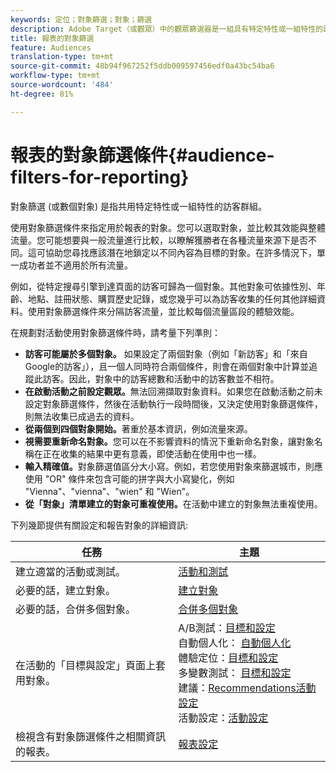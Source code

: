 ```yaml
---
keywords: 定位；對象篩選；對象；篩選
description: Adobe Target（或觀眾）中的觀眾篩選器是一組具有特定特性或一組特性的訪客。
title: 報表的對象篩選
feature: Audiences
translation-type: tm+mt
source-git-commit: 48b94f967252f5ddb009597456edf0a43bc54ba6
workflow-type: tm+mt
source-wordcount: '484'
ht-degree: 81%

---
```



# 報表的對象篩選條件{#audience-filters-for-reporting}

對象篩選 (或數個對象) 是指共用特定特性或一組特性的訪客群組。

使用對象篩選條件來指定用於報表的對象。您可以選取對象，並比較其效能與整體流量。您可能想要與一般流量進行比較，以瞭解獲勝者在各種流量來源下是否不同。這可協助您尋找應該潛在地鎖定以不同內容為目標的對象。在許多情況下，單一成功者並不適用於所有流量。

例如，從特定搜尋引擎到達頁面的訪客可歸為一個對象。其他對象可依據性別、年齡、地點、註冊狀態、購買歷史記錄，或您幾乎可以為訪客收集的任何其他詳細資料。使用對象篩選條件來分隔訪客流量，並比較每個流量區段的體驗效能。

在規劃對活動使用對象篩選條件時，請考量下列準則：

* **訪客可能屬於多個對象。** 如果設定了兩個對象（例如「新訪客」和「來自Google的訪客」），且一個人同時符合兩個條件，則會在兩個對象中計算並追蹤此訪客。因此，對象中的訪客總數和活動中的訪客數並不相符。
* **在啟動活動之前設定觀眾。**&#x200B;無法回溯擷取對象資料。如果您在啟動活動之前未設定對象篩選條件，然後在活動執行一段時間後，又決定使用對象篩選條件，則無法收集已成過去的資料。
* **從兩個到四個對象開始。**&#x200B;著重於基本資訊，例如流量來源。
* **視需要重新命名對象。**&#x200B;您可以在不影響資料的情況下重新命名對象，讓對象名稱在正在收集的結果中更有意義，即使活動在使用中也一樣。
* **輸入精確值。**&#x200B;對象篩選值區分大小寫。例如，若您使用對象來篩選城市，則應使用 &quot;OR&quot; 條件來包含可能的拼字與大小寫變化，例如 &quot;Vienna&quot;、&quot;vienna&quot;、&quot;wien&quot; 和 &quot;Wien&quot;。
* **從「對象」清單建立的對象可重複使用。**&#x200B;在活動中建立的對象無法重複使用。

下列幾節提供有關設定和報告對象的詳細資訊:

| 任務 | 主題 |
|--- |--- |
| 建立適當的活動或測試。 | [活動和測試](/help/c-intro/target-key-concepts.md) |
| 必要的話，建立對象。 | [建立對象](/help/c-target/c-audiences/create-audience.md) |
| 必要的話，合併多個對象。 | [合併多個對象](/help/c-target/combining-multiple-audiences.md) |
| 在活動的「目標與設定」頁面上套用對象。 | A/B測試：[目標和設定](/help/c-activities/t-test-ab/t-test-create-ab/ab-goals-and-settings.md)<br>自動個人化： [自動個人化](/help/c-activities/t-automated-personalization/automated-personalization.md)<br>體驗定位：[目標和設定](/help/c-activities/t-experience-target/t-xt-create/xt-goals-and-settings.md)<br>多變數測試： [目標和設定](/help/c-activities/c-multivariate-testing/t-create-multivariate-test/goals-and-settings.md)<br>建議：[Recommendations活動設定](/help/c-recommendations/t-create-recs-activity/recs-activity-settings.md)<br>活動設定：[活動設定](/help/c-activities/activity-settings.md) |
| 檢視含有對象篩選條件之相關資訊的報表。 | [報表設定](/help/c-reports/c-report-settings/report-settings.md) |

